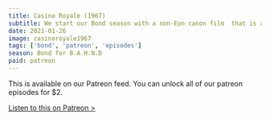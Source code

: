 ```yaml
---
title: Casino Royale (1967)
subtitle: We start our Bond season with a non-Eon canon film  that is an absolute mess. Jonathan from Minute:Impossible joins us as we rate David Niven as Bond but spend most of our time talking about Peter  Sellers, Orson Welles, Herb Alpert & John Huston.
date: 2021-01-26
image: casinoroyale1967
tags: ['bond', 'patreon', 'episodes']
season: Bond for B.A.H.N.D
paid: patreon
---
```

<div class="callout patreon">
This is available on our Patreon feed. You can unlock all of our patreon episodes for $2.

<a class="button" href="https://www.patreon.com/posts/46700833">Listen to this on Patreon &gt;</a>
</div>